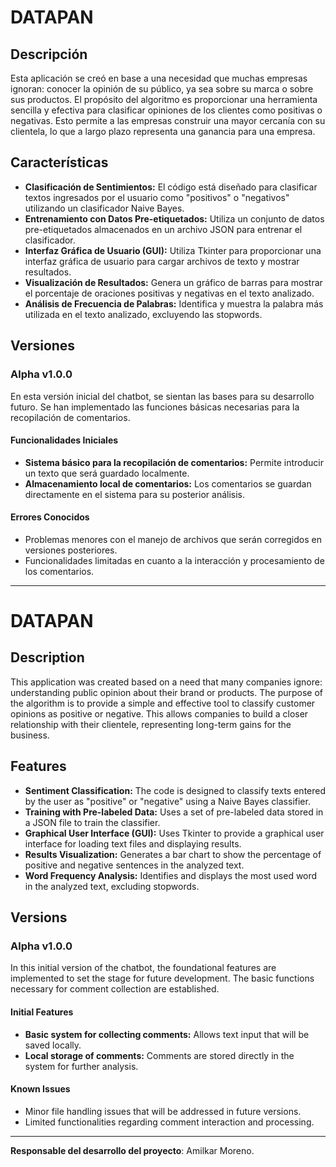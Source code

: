 # DATAPAN

## Descripción
Esta aplicación se creó en base a una necesidad que muchas empresas ignoran: conocer la opinión de su público, ya sea sobre su marca o sobre sus productos. El propósito del algoritmo es proporcionar una herramienta sencilla y efectiva para clasificar opiniones de los clientes como positivas o negativas. Esto permite a las empresas construir una mayor cercanía con su clientela, lo que a largo plazo representa una ganancia para una empresa.

## Características
- **Clasificación de Sentimientos:** El código está diseñado para clasificar textos ingresados por el usuario como "positivos" o "negativos" utilizando un clasificador Naive Bayes.
- **Entrenamiento con Datos Pre-etiquetados:** Utiliza un conjunto de datos pre-etiquetados almacenados en un archivo JSON para entrenar el clasificador.
- **Interfaz Gráfica de Usuario (GUI):** Utiliza Tkinter para proporcionar una interfaz gráfica de usuario para cargar archivos de texto y mostrar resultados.
- **Visualización de Resultados:** Genera un gráfico de barras para mostrar el porcentaje de oraciones positivas y negativas en el texto analizado.
- **Análisis de Frecuencia de Palabras:** Identifica y muestra la palabra más utilizada en el texto analizado, excluyendo las stopwords.

## Versiones

### Alpha v1.0.0
En esta versión inicial del chatbot, se sientan las bases para su desarrollo futuro. Se han implementado las funciones básicas necesarias para la recopilación de comentarios.

#### Funcionalidades Iniciales
- **Sistema básico para la recopilación de comentarios:** Permite introducir un texto que será guardado localmente.
- **Almacenamiento local de comentarios:** Los comentarios se guardan directamente en el sistema para su posterior análisis.

#### Errores Conocidos
- Problemas menores con el manejo de archivos que serán corregidos en versiones posteriores.
- Funcionalidades limitadas en cuanto a la interacción y procesamiento de los comentarios.

---

# DATAPAN

## Description
This application was created based on a need that many companies ignore: understanding public opinion about their brand or products. The purpose of the algorithm is to provide a simple and effective tool to classify customer opinions as positive or negative. This allows companies to build a closer relationship with their clientele, representing long-term gains for the business.

## Features
- **Sentiment Classification:** The code is designed to classify texts entered by the user as "positive" or "negative" using a Naive Bayes classifier.
- **Training with Pre-labeled Data:** Uses a set of pre-labeled data stored in a JSON file to train the classifier.
- **Graphical User Interface (GUI):** Uses Tkinter to provide a graphical user interface for loading text files and displaying results.
- **Results Visualization:** Generates a bar chart to show the percentage of positive and negative sentences in the analyzed text.
- **Word Frequency Analysis:** Identifies and displays the most used word in the analyzed text, excluding stopwords.

## Versions

### Alpha v1.0.0
In this initial version of the chatbot, the foundational features are implemented to set the stage for future development. The basic functions necessary for comment collection are established.

#### Initial Features
- **Basic system for collecting comments:** Allows text input that will be saved locally.
- **Local storage of comments:** Comments are stored directly in the system for further analysis.

#### Known Issues
- Minor file handling issues that will be addressed in future versions.
- Limited functionalities regarding comment interaction and processing.

---

**Responsable del desarrollo del proyecto**: Amilkar Moreno.

